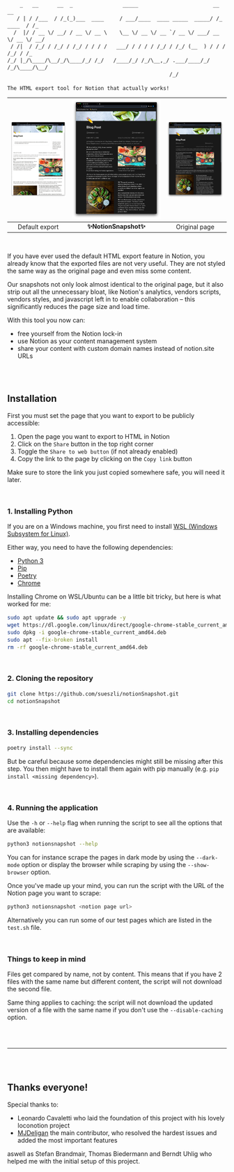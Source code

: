 ```
    _   __      __  _                _____                        __          __ 
   / | / /___  / /_(_)___  ____     / ___/____  ____ _____  _____/ /_  ____  / /_
  /  |/ / __ \/ __/ / __ \/ __ \    \__ \/ __ \/ __ `/ __ \/ ___/ __ \/ __ \/ __/
 / /|  / /_/ / /_/ / /_/ / / / /   ___/ / / / / /_/ / /_/ (__  ) / / / /_/ / /_  
/_/ |_/\____/\__/_/\____/_/ /_/   /____/_/ /_/\__,_/ .___/____/_/ /_/\____/\__/  
                                                    /_/     

The HTML export tool for Notion that actually works!

```

<img width="685" src="docs/assets/export.jpeg">  |  <img width="685" src="docs/assets/snapshot.jpeg"> | <img width="685" src="docs/assets/original.jpeg"> 
:-------------------------:|:-------------------------:|:-------------------------:
Default export              |  **✨NotionSnapshot✨**  | Original page 

<br>

If you have ever used the default HTML export feature in Notion, you already know that the exported files are not very useful. They are not styled the same way as the original page and even miss some content.

Our snapshots not only look almost identical to the original page, but it also strip out all the unnecessary bloat, like Notion's analytics, vendors scripts, vendors styles, and javascript left in to enable collaboration – this significantly reduces the page size and load time.

With this tool you now can:

- free yourself from the Notion lock-in
- use Notion as your content management system
- share your content with custom domain names instead of notion.site URLs

<br><br>

## Installation

First you must set the page that you want to export to be publicly accessible:

1. Open the page you want to export to HTML in Notion
2. Click on the `Share` button in the top right corner
3. Toggle the `Share to web button` (if not already enabled)
4. Copy the link to the page by clicking on the `Copy link` button

Make sure to store the link you just copied somewhere safe, you will need it later.

<br>

### 1. Installing Python

If you are on a Windows machine, you first need to install [WSL (Windows Subsystem for Linux)](https://learn.microsoft.com/en-us/windows/wsl/install).

Either way, you need to have the following dependencies:

- [Python 3](https://www.python.org/downloads/)
- [Pip](https://pip.pypa.io/en/stable/installation/)
- [Poetry](https://python-poetry.org/docs/#installing-with-the-official-installer)
- [Chrome](https://www.google.com/chrome/)

Installing Chrome on WSL/Ubuntu can be a little bit tricky, but here is what worked for me:

```bash
sudo apt update && sudo apt upgrade -y
wget https://dl.google.com/linux/direct/google-chrome-stable_current_amd64.deb
sudo dpkg -i google-chrome-stable_current_amd64.deb
sudo apt --fix-broken install
rm -rf google-chrome-stable_current_amd64.deb
```

<br>

### 2. Cloning the repository

```bash
git clone https://github.com/sueszli/notionSnapshot.git
cd notionSnapshot      
```

<br>

### 3. Installing dependencies

```bash
poetry install --sync
```

But be careful because some dependencies might still be missing after this step. You then might have to install them again with pip manually (e.g. `pip install <missing dependency>`).

<br>

### 4. Running the application

Use the `-h` or `--help` flag when running the script to see all the options that are available:

```bash
python3 notionsnapshot --help      
```

You can for instance scrape the pages in dark mode by using the `--dark-mode` option or display the browser while scraping by using the `--show-browser` option.

Once you've made up your mind, you can run the script with the URL of the Notion page you want to scrape:

```bash
python3 notionsnapshot <notion page url>      
```

Alternatively you can run some of our test pages which are listed in the `test.sh` file.

<br>

### Things to keep in mind

Files get compared by name, not by content. This means that if you have 2 files with the same name but different content, the script will not download the second file.

Same thing applies to caching: the script will not download the updated version of a file with the same name if you don't use the `--disable-caching` option.

<br><br>

---

<br><br>

## Thanks everyone!

Special thanks to:

- Leonardo Cavaletti who laid the foundation of this project with his lovely loconotion project
- [MJDeligan](https://github.com/MJDeligan) the main contributor, who resolved the hardest issues and added the most important features

aswell as Stefan Brandmair, Thomas Biedermann and Berndt Uhlig who helped me with the initial setup of this project.
